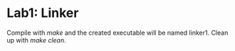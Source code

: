 # Lab1: Linker

Compile with *make* and the created executable will be named linker1.
Clean up with *make clean*.
